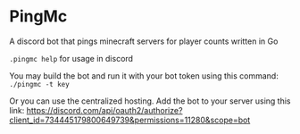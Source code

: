 # PingMc
A discord bot that pings minecraft servers for player counts written in Go

`.pingmc help` for usage in discord

You may build the bot and run it with your bot token using this command: `./pingmc -t key`

Or you can use the centralized hosting. Add the bot to your server using this link: https://discord.com/api/oauth2/authorize?client_id=734445179800649739&permissions=11280&scope=bot
